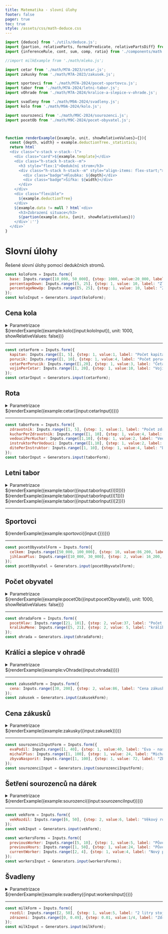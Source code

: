```yaml
---
title: Matematika - slovní úlohy
footer: false
pager: true
toc: true
style: /assets/css/math-deduce.css
---
```


```js
import {deduce} from './utils/deduce.js';
import {partion, relativeParts, formatPredicate, relativePartsDiff} from './utils/deduce-components.js';
import {inferenceRule, cont, sum, comp, ratio} from './components/math.js';

//import milkExample from './math/mleko.js';

import cetar from './math/M7A-2023/cetar.js';
import zakusky from './math/M7A-2023/zakusek.js';

import sportovci from './math/M7A-2024/pocet-sportovcu.js';
import tabor from './math/M7A-2024/letni-tabor.js';
import vOhrade from './math/M7A-2024/kralice-a-slepice-v-ohrade.js';

import svadleny from './math/M9A-2024/svadleny.js';
import kolo from './math/M9A-2024/kolo.js';

import sourozenci from './math/M9C-2024/sourozenci.js';
import pocetOb from './math/M9C-2024/pocet-obyvatel.js';



function renderExample({example, unit, showRelativeValues}={}){
  const {depth, width} = example.deductionTree._statistics;
  return html`
  <div class="v-stack v-stack--l">
    <div class="card">${example.template}</div>
    <div class="h-stack h-stack--m">
      <h3 style="flex:1">Dedukční strom</h3>
      <div class="h-stack h-stack--m" style="align-items: flex-start;">
        <div class="badge">Hloubka: ${depth}</div>
        <div class="badge">Šířka: ${width}</div>
      </div>
    </div>
    <div class="flexible">
      ${example.deductionTree}
    </div>
    ${example.data != null ? html`<div>
      <h3>Zobrazení situace</h3>
      ${partion(example.data, {unit, showRelativeValues})}
    </div>`:''}
  </div>`
}

```

# Slovní úlohy

Řešené slovní úlohy pomocí dedukčních stromů.

```js
const koloForm = Inputs.form({
  base: Inputs.range([10_000, 50_000], {step: 1000, value:20_000, label: "Cena"}),
  percentageDown: Inputs.range([5, 25], {step: 1, value: 10, label: "Zlevnění o %"}),
  percentageNewUp: Inputs.range([5, 25], {step: 1, value: 10, label: "Zdražení o %"}),
});
const koloInput = Generators.input(koloForm);
```

## Cena kola

<details>
  <summary>Parametrizace</summary>
  ${koloForm}
</details>
    
<div>${renderExample({example:kolo({input:koloInput}), unit: 1000, showRelativeValues: false})}</div>

----------------------

```js
const cetarForm = Inputs.form({
  kapitan: Inputs.range([1, 5], {step: 1, value:1, label: "Počet kapitánů"}),
  porucik: Inputs.range([1, 10], {step: 1, value:4, label: "Počet poručíků"}),
  cetarPerPorucik: Inputs.range([1,20], {step: 1, value:3, label: "Četařů za každého kapitán"}),
  vojinPerCetar: Inputs.range([1, 20], {step: 1, value:10, label: "Vojínů za každého četaře"}),
});
const cetarInput = Generators.input(cetarForm);
```

## Rota

<details>
  <summary>Parametrizace</summary>
  ${cetarForm}
</details>
    
<div>${renderExample({example:cetar({input:cetarInput})})}</div>

----------------------

```js
const taborForm = Inputs.form({
  zdravotnik: Inputs.range([1, 5], {step: 1, value:1, label: "Počet zdravotníků"}),
  kucharPerZdravotnik: Inputs.range([1, 10], {step: 1, value:4, label: "Kuchařek na každého zdravotníka"}),
  vedouciPerKuchar: Inputs.range([1,10], {step: 1, value:2, label: "Vedoucí za každou kuchařku"}),
  instruktorPerVedouci: Inputs.range([1,10], {step: 1, value:2, label: "Instruktorů za každého vedoucího"}),
  ditePerInstruktor: Inputs.range([1, 10], {step: 1, value:4, label: "Dětí za každého instruktora"}),
});
const taborInput = Generators.input(taborForm);
```

## Letni tabor

<details>
  <summary>Parametrizace</summary>
  ${taborForm}
</details>
    
<div>${renderExample({example:tabor({input:taborInput})[0]})}</div>
<div>${renderExample({example:tabor({input:taborInput})[1]})}</div>
<div>${renderExample({example:tabor({input:taborInput})[2]})}</div>

----------------------


## Sportovci

    
<div>${renderExample({example:sportovci({input:{}})})}</div>

----------------------

```js
const pocetObyvatelForm = Inputs.form({
  celkem: Inputs.range([50_000, 100_000], {step: 10, value:86_200, label: "Jihlava + Třebíč"}),
  jihlavaPlus: Inputs.range([10_000, 30_000], {step: 2, value: 16_200, label: "Jihlava více o"}),
});
const pocetObyvatel = Generators.input(pocetObyvatelForm);
```

## Počet obyvatel

<details>
  <summary>Parametrizace</summary>
  ${pocetObyvatelForm}
</details>
    
<div>${renderExample({example:pocetOb({input:pocetObyvatel}), unit: 1000, showRelativeValues: false})}</div>

----------------------

```js
const ohradaForm = Inputs.form({
  pocetHlav: Inputs.range([21, 101], {step: 2, value:37, label: "Počet hlave (králíci, slepice)"}),
  kralikuMene: Inputs.range([5, 21], {step: 2, value: 5, label: "králíků méně o"}),
});
const ohrada = Generators.input(ohradaForm);
```

## Králíci a slepice v ohradě

<details>
  <summary>Parametrizace</summary>
  ${ohradaForm}
</details>

<div>${renderExample({example:vOhrade({input:ohrada})})}</div>

----------------------

```js
const zakusekForm = Inputs.form({
  cena: Inputs.range([30, 200], {step: 2, value:86, label: "Cena zákusku č.1"}),
});
const zakusek = Generators.input(zakusekForm);
```
## Cena zákusků

<details>
  <summary>Parametrizace</summary>
  ${zakusekForm}
</details>

<div>${renderExample({example:zakusky({input:zakusek})})}</div>


----------------------

```js
const sourozenciInputForm = Inputs.form({
  evaPodil: Inputs.range([1, 40], {step: 1, value:40, label: "Eva - naspořený podíl (%)"}),
  michalPlus: Inputs.range([1, 100], {step: 1, value: 24, label: "Michal naspořil navíc (Kč)"}),
  zbyvaNasporit: Inputs.range([1, 100], {step: 1, value: 72, label: "Zbývá naspořit"})
});
const sourozenciInput = Generators.input(sourozenciInputForm);
```

## Šetření sourozenců na dárek

<details>
  <summary>Parametrizace</summary>
  ${sourozenciInputForm}
</details>

<div>${renderExample({example:sourozenci({input:sourozenciInput})})}</div>

----------------------


```js
const vekForm = Inputs.form({
  vekRozdil: Inputs.range([6, 50], {step: 2, value:6, label: "Věkový rozdíl"}),
});
const vekInput = Generators.input(vekForm);
```

```js
const workersForms = Inputs.form({
  previousWorker: Inputs.range([5, 10], {step: 1, value:5, label: "Původní počet švadlen"}),
  previousHours: Inputs.range([1, 50], {step: 1, value:24, label: "Původní počet hodin"}),
  currentWorker: Inputs.range([2, 4], {step: 1, value:4, label: "Nový počet švadlen"}),
});
const workersInput = Generators.input(workersForms);
```

## Švadleny

<details>
  <summary>Parametrizace</summary>
  ${workersForms}
</details>

<div>${renderExample({example:svadleny({input:workersInput})})}</div>

----------------------

```js
const milkForm = Inputs.form({
  rozdil: Inputs.range([2, 50], {step: 1, value:5, label: "2 litry stojí méně o než 3 litry"}),
  zdrazeni: Inputs.range([0, 0.49], {step: 0.01, value:1/4, label: "Zdražení mléka o"}),
});
const milkInput = Generators.input(milkForm);
```

